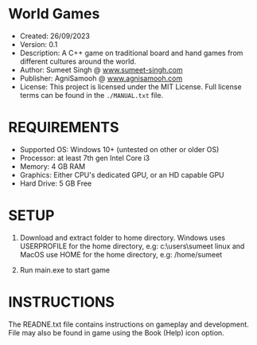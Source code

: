 # World Games

* Created: 26/09/2023
* Version: 0.1
* Description: A C++ game on traditional board and hand games from different cultures around the world.
* Author: Sumeet Singh @ www.sumeet-singh.com
* Publisher: AgniSamooh @ www.agnisamooh.com 
* License: This project is licensed under the MIT License. 
Full license terms can be found in the `./MANUAL.txt` file.


# REQUIREMENTS

* Supported OS: Windows 10+ (untested on other or older OS)
* Processor: at least 7th gen Intel Core i3 
* Memory: 4 GB RAM
* Graphics: Either CPU's dedicated GPU, or an HD capable GPU
* Hard Drive: 5 GB Free


# SETUP

1. Download and extract folder to home directory.
Windows uses USERPROFILE for the home directory, e.g: c:\users\sumeet
linux and MacOS use HOME for the home directory, e.g: /home/sumeet

2. Run main.exe to start game


# INSTRUCTIONS

The READNE.txt file contains instructions on gameplay and development. 
File may also be found in game using the Book (Help) icon option.

